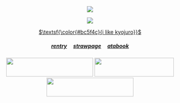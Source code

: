 <div align="center">
<img src="https://komarev.com/ghpvc/?username=kyostro&label=>ᴗ<&color=fbc055" />
<div align="center">

 <p align="center">
<p align="center"> 

<a href="https://x.com/ffa_500/status/1449130459057721346">
<img src="https://i.imgur.com/B3wg7nq.gif" />
<p align="center"> 
$\textsf{\color{#bc5f4c}{i like kyojuro}}$

  ##### ‎‎[rentry](https://rentry.co/kyojuro-rengoku) ‎ ‎‎  ‎‎ ‎‎ [strawpage](https://kyojurodraws.straw.page/) ‎ ‎‎  ‎‎ ‎‎ [atabook](https://kyostro.atabook.org/)

  <img src="https://i.imgur.com/htt6Zs3.jpeg" width="230" height="50" /> <img src="https://i.imgur.com/0PMCQlP.jpeg" width="210" height="50" /> <img src="https://i.imgur.com/VVQgox2.jpegf" width="230" height="50" />

